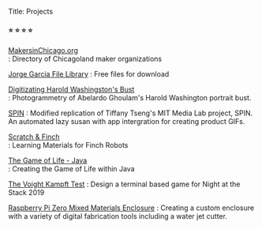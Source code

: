 Title: Projects

#### ⭐ ⭐ ⭐ ⭐
[MakersinChicago.org](http://makersinchicago.org)  
: Directory of Chicagoland maker organizations

[Jorge Garcia File Library](/pages/library)
: Free files for download

[Digitizating Harold Washingston's Bust](https://www.chipublib.org/news/diy-mayor-harold-washington-bust/)  
: Photogrammetry of Abelardo Ghoulam's Harold Washington portrait bust.  

[SPIN](https://www.youtube.com/watch?v=LSsDg8IHOO4) 
: Modified replication of Tiffany Tseng's MIT Media Lab project, SPIN. An automated lazy susan with app intergration for creating product GIFs.  

[Scratch & Finch](https://drive.google.com/drive/folders/0B8QHDZo-SrgETkpTMXdfX1E4Yjg)  
: Learning Materials for Finch Robots  

[The Game of Life - Java](/game-of-life-java)  
: Creating the Game of Life within Java  

[The Voight Kampft Test](/voight-kampft-test-java)
: Design a terminal based game for Night at the Stack 2019

[Raspberry Pi Zero Mixed Materials Enclosure](/raspi-case)
: Creating a custom enclosure with a variety of digital fabrication tools including a water jet cutter.